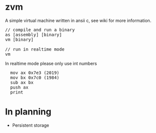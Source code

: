 # zvm
A simple virtual machine written in ansii c, see wiki for more information.

<pre>
// compile and run a binary
as [assembly] [binary]
vm [binary]

// run in realtime mode
vm
</pre>

In realtime mode please only use int numbers

<pre>
  mov ax 0x7e3 (2019)
  mov bx 0x7c0 (1984)
  sub ax bx
  push ax
  print
</pre>

# In planning
 * Persistent storage
